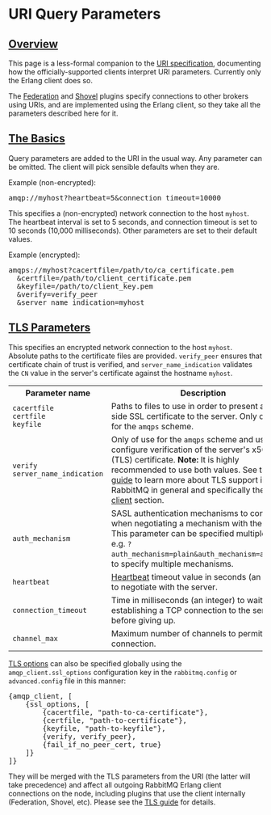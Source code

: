 <!--
Copyright (c) 2005-2024 Broadcom. All Rights Reserved. The term "Broadcom" refers to Broadcom Inc. and/or its subsidiaries.

All rights reserved. This program and the accompanying materials
are made available under the terms of the under the Apache License,
Version 2.0 (the "License”); you may not use this file except in compliance
with the License. You may obtain a copy of the License at

https://www.apache.org/licenses/LICENSE-2.0

Unless required by applicable law or agreed to in writing, software
distributed under the License is distributed on an "AS IS" BASIS,
WITHOUT WARRANTIES OR CONDITIONS OF ANY KIND, either express or implied.
See the License for the specific language governing permissions and
limitations under the License.
-->

# URI Query Parameters

## <a id="overview" class="anchor" href="#overview">Overview</a>

This page is a less-formal companion to the <a
href="uri-spec.html">URI specification</a>, documenting how the
officially-supported clients interpret URI parameters. Currently
only the Erlang client does so.

The [Federation](federation-reference.html#upstreams)
and [Shovel](shovel.html#uris) plugins specify
connections to other brokers using URIs, and are implemented
using the Erlang client, so they take all the parameters
described here for it.

## <a id="basics" class="anchor" href="#basics">The Basics</a>

Query parameters are added to the URI in the usual way. Any
parameter can be omitted. The client will pick sensible defaults
when they are.

Example (non-encrypted):

<pre class="lang-ini">
amqp://myhost?heartbeat=5&amp;connection_timeout=10000
</pre>

This specifies a (non-encrypted) network connection to the host
`myhost`. The heartbeat interval is set to 5 seconds,
and connection timeout is set to 10 seconds (10,000 milliseconds).
Other parameters are set to their default values.

Example (encrypted):

<pre class="lang-ini">
amqps://myhost?cacertfile=/path/to/ca_certificate.pem
  &amp;certfile=/path/to/client_certificate.pem
  &amp;keyfile=/path/to/client_key.pem
  &amp;verify=verify_peer
  &amp;server_name_indication=myhost
</pre>

## <a id="tls" class="anchor" href="#tls">TLS Parameters</a>

This specifies an encrypted network connection to the host
`myhost`. Absolute paths to the certificate files
are provided. `verify_peer` ensures that certificate
chain of trust is verified, and `server_name_indication`
validates the `CN` value in the server's certificate
against the hostname `myhost`.

<table>
  <tr>
    <th>Parameter name</th>
    <th>Description</th>
  </tr>
  <tr>
    <td>
      <code>cacertfile</code><br/>
      <code>certfile</code><br/>
      <code>keyfile</code>
    </td>
    <td>
      Paths to files to use in order to present a client-side SSL
      certificate to the server. Only of use for the
      <code>amqps</code> scheme.
    </td>
  </tr>
  <tr>
    <td>
      <code>verify</code><br/>
      <code>server_name_indication</code>
    </td>
    <td>
      Only of use for the <code>amqps</code> scheme and used to
      configure verification of the server's x509 (TLS)
      certificate. <b>Note:</b> It is highly recommended to use
      both values. See the <a href="ssl.html">TLS guide</a> to
      learn more about TLS support in RabbitMQ in general and specifically the
      <a href="ssl.html#erlang-client">Erlang client</a>
      section.
    </td>
  </tr>
  <tr>
    <td><code>auth_mechanism</code></td>
    <td>
      SASL authentication mechanisms to consider when negotiating
      a mechanism with the server. This parameter can be specified
      multiple times,
      e.g. <code>?auth_mechanism=plain&amp;auth_mechanism=amqplain</code>,
      to specify multiple mechanisms.
    </td>
  </tr>
  <tr>
    <td><code>heartbeat</code></td>
    <td>
      <a href="./heartbeats.html">Heartbeat</a> timeout value in seconds (an integer)
      to negotiate with the server.
    </td>
  </tr>
  <tr>
    <td><code>connection_timeout</code></td>
    <td>
      Time in milliseconds (an integer) to wait while establishing a TCP connection
      to the server before giving up.
    </td>
  </tr>
  <tr>
    <td><code>channel_max</code></td>
    <td>
      Maximum number of channels to permit on this connection.
    </td>
  </tr>
</table>

[TLS options](./ssl.html) can also be specified globally using the
`amqp_client.ssl_options` configuration key in the `rabbitmq.config` or
`advanced.config` file in this manner:

<pre class="lang-erlang">
{amqp_client, [
    {ssl_options, [
        {cacertfile, "path-to-ca-certificate"},
        {certfile, "path-to-certificate"},
        {keyfile, "path-to-keyfile"},
        {verify, verify_peer},
        {fail_if_no_peer_cert, true}
    ]}
]}
</pre>

They will be merged with the TLS parameters from the URI (the latter will take
precedence) and affect all outgoing RabbitMQ Erlang client connections on the
node, including plugins that use the client internally (Federation, Shovel,
etc). Please see the [TLS guide](./ssl.html) for details.
